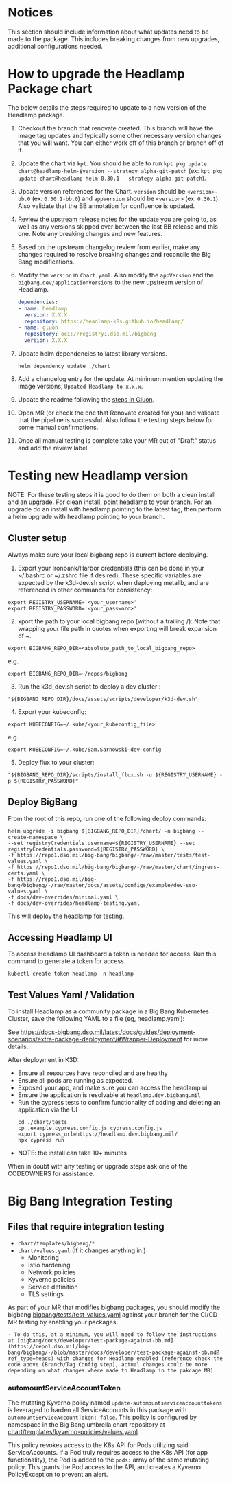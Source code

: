 # Notices
This section should include information about what updates need to be made to the package. This includes breaking changes from new upgrades, additional configurations needed.


# How to upgrade the Headlamp Package chart

The below details the steps required to update to a new version of the Headlamp package.

1. Checkout the branch that renovate created. This branch will have the image tag updates and typically some other necessary version changes that you will want. You can either work off of this branch or branch off of it.

2. Update the chart via `kpt`. You should be able to run `kpt pkg update chart@headlamp-helm-$version --strategy alpha-git-patch` (ex: `kpt pkg update chart@headlamp-helm-0.30.1 --strategy alpha-git-patch`).

3. Update version references for the Chart. `version` should be `<version>-bb.0` (ex: `0.30.1-bb.0`) and `appVersion` should be `<version>` (ex: `0.30.1`). Also validate that the BB annotation for confluence is updated.

4. Review the [upstream release notes](https://github.com/headlamp-k8s/headlamp/releases/) for the update you are going to, as well as any versions skipped over between the last BB release and this one. Note any breaking changes and new features.

5. Based on the upstream changelog review from earlier, make any changes required to resolve breaking changes and reconcile the Big Bang modifications.

6. Modify the `version` in `Chart.yaml`. Also modify the `appVersion` and the `bigbang.dev/applicationVersions` to the new upstream version of Headlamp.
    ```yaml
    dependencies:
    - name: headlamp
      version: X.X.X
      repository: https://headlamp-k8s.github.io/headlamp/
    - name: gluon
      repository: oci://registry1.dso.mil/bigbang
      version: X.X.X
    ```
7. Update helm dependencies to latest library versions.
    ```
    helm dependency update ./chart
    ```

6. Add a changelog entry for the update. At minimum mention updating the image versions, `Updated Headlamp to x.x.x`.

7. Update the readme following the [steps in Gluon](https://repo1.dso.mil/platform-one/big-bang/apps/library-charts/gluon/-/blob/master/docs/bb-package-readme.md).

8. Open MR (or check the one that Renovate created for you) and validate that the pipeline is successful. Also follow the testing steps below for some manual confirmations.

9. Once all manual testing is complete take your MR out of "Draft" status and add the review label.

# Testing new Headlamp version

NOTE: For these testing steps it is good to do them on both a clean install and an upgrade. For clean install, point headlamp to your branch. For an upgrade do an install with headlamp pointing to the latest tag, then perform a helm upgrade with headlamp pointing to your branch.

## Cluster setup

Always make sure your local bigbang repo is current before deploying.

1. Export your Ironbank/Harbor credentials (this can be done in your ~/.bashrc or ~/.zshrc file if desired). These specific variables are expected by the k3d-dev.sh script when deploying metallb, and are referenced in other commands for consistency:

```
export REGISTRY_USERNAME='<your_username>'
export REGISTRY_PASSWORD='<your_password>'
```
2. xport the path to your local bigbang repo (without a trailing /):
 Note that wrapping your file path in quotes when exporting will break expansion of ~.

 ```
 export BIGBANG_REPO_DIR=<absolute_path_to_local_bigbang_repo>
 ```
 e.g.

 ```
 export BIGBANG_REPO_DIR=~/repos/bigbang
 ```

 3. Run the k3d_dev.sh script to deploy a dev cluster :
 
 ```
 "${BIGBANG_REPO_DIR}/docs/assets/scripts/developer/k3d-dev.sh"
 ```

 4. Export your kubeconfig:

 ```
 export KUBECONFIG=~/.kube/<your_kubeconfig_file>
 ```
e.g.

```
export KUBECONFIG=~/.kube/Sam.Sarnowski-dev-config
```
5. Deploy flux to your cluster:

```
"${BIGBANG_REPO_DIR}/scripts/install_flux.sh -u ${REGISTRY_USERNAME} -p ${REGISTRY_PASSWORD}"
```

## Deploy BigBang

From the root of this repo, run one of the following deploy commands:

```
helm upgrade -i bigbang ${BIGBANG_REPO_DIR}/chart/ -n bigbang --create-namespace \
--set registryCredentials.username=${REGISTRY_USERNAME} --set registryCredentials.password=${REGISTRY_PASSWORD} \
-f https://repo1.dso.mil/big-bang/bigbang/-/raw/master/tests/test-values.yaml \
-f https://repo1.dso.mil/big-bang/bigbang/-/raw/master/chart/ingress-certs.yaml \
-f https://repo1.dso.mil/big-bang/bigbang/-/raw/master/docs/assets/configs/example/dev-sso-values.yaml \
-f docs/dev-overrides/minimal.yaml \
-f docs/dev-overrides/headlamp-testing.yaml
```
This will deploy the headlamp for testing.

## Accessing Headlamp UI

To access Headlamp UI dashboard a token is needed for access. Run this command to generate a token for access.
```
kubectl create token headlamp -n headlamp
```

## Test Values Yaml / Validation

To install Headlamp as a community package in a Big Bang Kubernetes Cluster, save the following YAML to a file (eg, headlamp.yaml):

See https://docs-bigbang.dso.mil/latest/docs/guides/deployment-scenarios/extra-package-deployment/#Wrapper-Deployment for more details.

After deployment in K3D:
- Ensure all resources have reconciled and are healthy
- Ensure all pods are running as expected. 
- Exposed your app, and make sure you can access the headlamp ui.
- Ensure the application is resolvable at `headlamp.dev.bigbang.mil`
- Run the cypress tests to confirm functionality of adding and deleting an application via the UI
    ```shell
    cd ./chart/tests
    cp .example.cypress.config.js cypress.config.js
    export cypress_url=https://headlamp.dev.bigbang.mil/
    npx cypress run
    ```
- NOTE: the install can take 10+ minutes

When in doubt with any testing or upgrade steps ask one of the CODEOWNERS for assistance.

# Big Bang Integration Testing

## Files that require integration testing
* `chart/templates/bigbang/*`
* `chart/values.yaml` (If it changes anything in:)
  * Monitoring
  * Istio hardening
  * Network policies
  * Kyverno policies
  * Service definition
  * TLS settings

As part of your MR that modifies bigbang packages, you should modify the bigbang  [bigbang/tests/test-values.yaml](https://repo1.dso.mil/big-bang/bigbang/-/blob/master/tests/test-values.yaml?ref_type=heads) against your branch for the CI/CD MR testing by enabling your packages.

    - To do this, at a minimum, you will need to follow the instructions at [bigbang/docs/developer/test-package-against-bb.md](https://repo1.dso.mil/big-bang/bigbang/-/blob/master/docs/developer/test-package-against-bb.md?ref_type=heads) with changes for Headlamp enabled (reference check the code above (Branch/Tag Config step), actual changes could be more depending on what changes where made to Headlamp in the pakcage MR).

### automountServiceAccountToken
The mutating Kyverno policy named `update-automountserviceaccounttokens` is leveraged to harden all ServiceAccounts in this package with `automountServiceAccountToken: false`. This policy is configured by namespace in the Big Bang umbrella chart repository at [chart/templates/kyverno-policies/values.yaml](https://repo1.dso.mil/big-bang/bigbang/-/blob/master/chart/templates/kyverno-policies/values.yaml?ref_type=heads).

This policy revokes access to the K8s API for Pods utilizing said ServiceAccounts. If a Pod truly requires access to the K8s API (for app functionality), the Pod is added to the `pods:` array of the same mutating policy. This grants the Pod access to the API, and creates a Kyverno PolicyException to prevent an alert.
